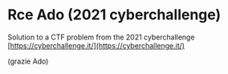 # Rce Ado (2021 cyberchallenge)

Solution to a CTF problem from the 2021 cyberchallenge [https://cyberchallenge.it/](https://cyberchallenge.it/) 

(grazie Ado)
